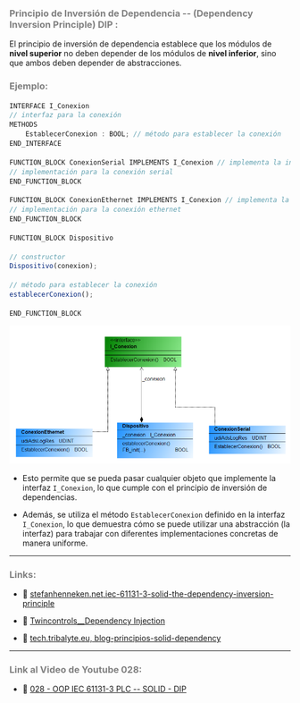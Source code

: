 ### <span style="color:grey"> Principio de Inversión de Dependencia -- (Dependency Inversion Principle) DIP :</span>

El principio de inversión de dependencia establece que los módulos de **nivel superior** no deben depender de los módulos de **nivel inferior**, sino que ambos deben depender de abstracciones.

### <span style="color:grey">Ejemplo:</span>

```javascript
INTERFACE I_Conexion
// interfaz para la conexión
METHODS
    EstablecerConexion : BOOL; // método para establecer la conexión
END_INTERFACE

FUNCTION_BLOCK ConexionSerial IMPLEMENTS I_Conexion // implementa la interfaz I_Conexion
// implementación para la conexión serial
END_FUNCTION_BLOCK

FUNCTION_BLOCK ConexionEthernet IMPLEMENTS I_Conexion // implementa la interfaz I_Conexion
// implementación para la conexión ethernet
END_FUNCTION_BLOCK

FUNCTION_BLOCK Dispositivo

// constructor
Dispositivo(conexion);

// método para establecer la conexión
establecerConexion();

END_FUNCTION_BLOCK
```

![SOLID_DIP](../imagenes/SOLID_DIP.PNG)

- Esto permite que se pueda pasar cualquier objeto que implemente la interfaz `I_Conexion`, lo que cumple con el principio de inversión de dependencias.

- Además, se utiliza el método `EstablecerConexion` definido en la interfaz `I_Conexion`, lo que demuestra cómo se puede utilizar una abstracción (la interfaz) para trabajar con diferentes implementaciones concretas de manera uniforme.

***
### <span style="color:grey">Links:</span>
- 🔗 [stefanhenneken.net,iec-61131-3-solid-the-dependency-inversion-principle](https://stefanhenneken.net/2022/02/09/iec-61131-3-solid-the-dependency-inversion-principle/)

- 🔗 [Twincontrols__Dependency Injection](https://www.twincontrols.com/community/twincat-knowledgebase/dependency-injection-in-twincat/#post-351)

- 🔗 [tech.tribalyte.eu, blog-principios-solid-dependency](https://tech.tribalyte.eu/blog-principios-solid-dependency)
***
### <span style="color:grey">Link al Video de Youtube 028:</span>
- 🔗 [028 - OOP IEC 61131-3 PLC -- SOLID - DIP]()